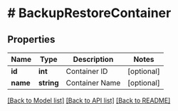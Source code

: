 # # BackupRestoreContainer

## Properties

Name | Type | Description | Notes
------------ | ------------- | ------------- | -------------
**id** | **int** | Container ID | [optional]
**name** | **string** | Container Name | [optional]

[[Back to Model list]](../../README.md#models) [[Back to API list]](../../README.md#endpoints) [[Back to README]](../../README.md)
